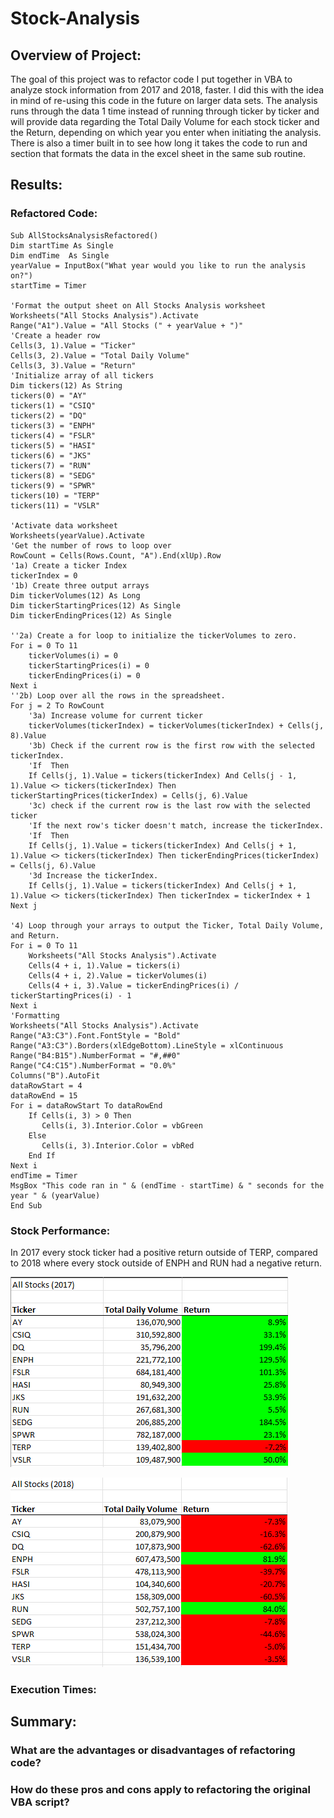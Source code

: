 # Stock-Analysis

## Overview of Project:

The goal of this project was to refactor code I put together in VBA to analyze stock information from 2017 and 2018, faster. I did this with the idea in mind of re-using this code in the future on larger data sets. The analysis runs through the data 1 time instead of running through ticker by ticker and will provide data regarding the Total Daily Volume for each stock ticker and the Return, depending on which year you enter when initiating the analysis. There is also a timer built in to see how long it takes the code to run and section that formats the data in the excel sheet in the same sub routine.  

## Results:

### Refactored Code: 
    Sub AllStocksAnalysisRefactored()
    Dim startTime As Single
    Dim endTime  As Single
    yearValue = InputBox("What year would you like to run the analysis on?")
    startTime = Timer
    
    'Format the output sheet on All Stocks Analysis worksheet
    Worksheets("All Stocks Analysis").Activate
    Range("A1").Value = "All Stocks (" + yearValue + ")"
    'Create a header row
    Cells(3, 1).Value = "Ticker"
    Cells(3, 2).Value = "Total Daily Volume"
    Cells(3, 3).Value = "Return"
    'Initialize array of all tickers
    Dim tickers(12) As String
    tickers(0) = "AY"
    tickers(1) = "CSIQ"
    tickers(2) = "DQ"
    tickers(3) = "ENPH"
    tickers(4) = "FSLR"
    tickers(5) = "HASI"
    tickers(6) = "JKS"
    tickers(7) = "RUN"
    tickers(8) = "SEDG"
    tickers(9) = "SPWR"
    tickers(10) = "TERP"
    tickers(11) = "VSLR"
    
    'Activate data worksheet
    Worksheets(yearValue).Activate
    'Get the number of rows to loop over
    RowCount = Cells(Rows.Count, "A").End(xlUp).Row
    '1a) Create a ticker Index
    tickerIndex = 0
    '1b) Create three output arrays
    Dim tickerVolumes(12) As Long
    Dim tickerStartingPrices(12) As Single
    Dim tickerEndingPrices(12) As Single
    
    ''2a) Create a for loop to initialize the tickerVolumes to zero.
    For i = 0 To 11
        tickerVolumes(i) = 0
        tickerStartingPrices(i) = 0
        tickerEndingPrices(i) = 0
    Next i
    ''2b) Loop over all the rows in the spreadsheet.
    For j = 2 To RowCount
        '3a) Increase volume for current ticker
        tickerVolumes(tickerIndex) = tickerVolumes(tickerIndex) + Cells(j, 8).Value
        '3b) Check if the current row is the first row with the selected tickerIndex.
        'If  Then
        If Cells(j, 1).Value = tickers(tickerIndex) And Cells(j - 1, 1).Value <> tickers(tickerIndex) Then tickerStartingPrices(tickerIndex) = Cells(j, 6).Value
        '3c) check if the current row is the last row with the selected ticker
        'If the next row's ticker doesn't match, increase the tickerIndex.
        'If  Then
        If Cells(j, 1).Value = tickers(tickerIndex) And Cells(j + 1, 1).Value <> tickers(tickerIndex) Then tickerEndingPrices(tickerIndex) = Cells(j, 6).Value
        '3d Increase the tickerIndex.
        If Cells(j, 1).Value = tickers(tickerIndex) And Cells(j + 1, 1).Value <> tickers(tickerIndex) Then tickerIndex = tickerIndex + 1
    Next j
    
    '4) Loop through your arrays to output the Ticker, Total Daily Volume, and Return.
    For i = 0 To 11
        Worksheets("All Stocks Analysis").Activate
        Cells(4 + i, 1).Value = tickers(i)
        Cells(4 + i, 2).Value = tickerVolumes(i)
        Cells(4 + i, 3).Value = tickerEndingPrices(i) / tickerStartingPrices(i) - 1
    Next i
    'Formatting
    Worksheets("All Stocks Analysis").Activate
    Range("A3:C3").Font.FontStyle = "Bold"
    Range("A3:C3").Borders(xlEdgeBottom).LineStyle = xlContinuous
    Range("B4:B15").NumberFormat = "#,##0"
    Range("C4:C15").NumberFormat = "0.0%"
    Columns("B").AutoFit
    dataRowStart = 4
    dataRowEnd = 15
    For i = dataRowStart To dataRowEnd
        If Cells(i, 3) > 0 Then
           Cells(i, 3).Interior.Color = vbGreen
        Else
           Cells(i, 3).Interior.Color = vbRed
        End If
    Next i
    endTime = Timer
    MsgBox "This code ran in " & (endTime - startTime) & " seconds for the year " & (yearValue)
    End Sub


### Stock Performance: 

In 2017 every stock ticker had a positive return outside of TERP, compared to 2018 where every stock outside of ENPH and RUN had a negative return.

![2017_Results](https://github.com/ericajini/stock-analysis/blob/main/ASA_2017.png)

![2018_Results](https://github.com/ericajini/stock-analysis/blob/main/ASA_2018.png)


### Execution Times: 

## Summary: 

### What are the advantages or disadvantages of refactoring code?


### How do these pros and cons apply to refactoring the original VBA script?
